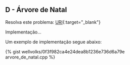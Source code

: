 <div id="arvore">

## D - Árvore de Natal

Resolva este problema:
[URI][uri-1768]{:target="_blank"}

<p align="justify">
Implementação...
</p>
</div>

Um exemplo de implementação segue abaixo:

{% gist wellvolks/0f3f982ca4e24dea8b1236e736d6a79e arvore_de_natal.cpp %}


[uri-1768]:		https://www.urionlinejudge.com.br/judge/pt/problems/view/1768
